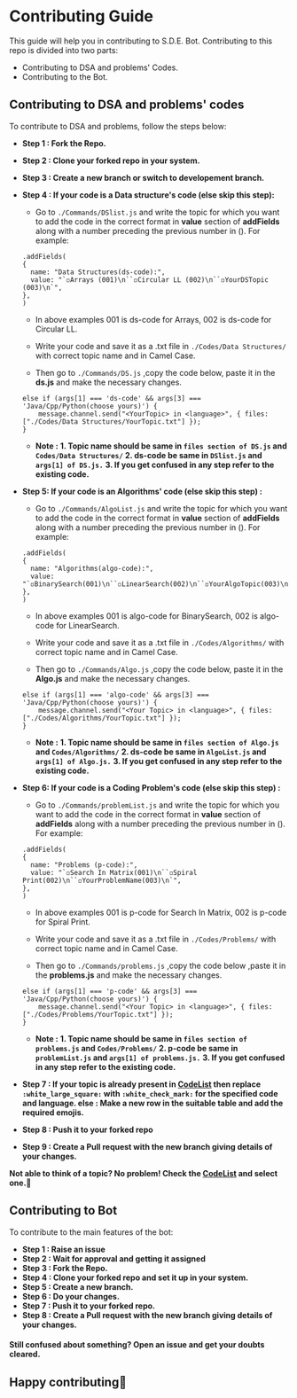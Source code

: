 # Contributing Guide

This guide will help you in contributing to S.D.E. Bot.
Contributing to this repo is divided into two parts:

- Contributing to DSA and problems' Codes.
- Contributing to the Bot.

## Contributing to DSA and problems' codes

To contribute to DSA and problems, follow the steps below:

- **Step 1 : Fork the Repo.**
- **Step 2 : Clone your forked repo in your system.**
- **Step 3 : Create a new branch or switch to developement branch.**
- **Step 4 : If your code is a Data structure's code (else skip this step):**

  - Go to `./Commands/DSlist.js` and write the topic for which you want to add the code in the correct format in **value** section of **addFields** along with a number preceding the previous number in (). For example:

  ```
  .addFields(
  {
    name: "Data Structures(ds-code):",
    value: "`◽Arrays (001)\n``◽Circular LL (002)\n``◽YourDSTopic (003)\n`",
  },
  )
  ```

  - In above examples 001 is ds-code for Arrays, 002 is ds-code for Circular LL.
  - Write your code and save it as a .txt file in `./Codes/Data Structures/` with correct topic name and in Camel Case.

  - Then go to `./Commands/DS.js` ,copy the code below, paste it in the **ds.js** and make the necessary changes.

  ```
  else if (args[1] === 'ds-code' && args[3] === 'Java/Cpp/Python(choose yours)') {
      message.channel.send("<YourTopic> in <language>", { files: ["./Codes/Data Structures/YourTopic.txt"] });
  }
  ```

  - **Note :**
    **1. Topic name should be same in `files section of DS.js` and `Codes/Data Structures/`**
    **2. ds-code be same in `DSlist.js` and `args[1] of DS.js.`**
    **3. If you get confused in any step refer to the existing code.**
    <br>

- **Step 5: If your code is an Algorithms' code (else skip this step) :**

  - Go to `./Commands/AlgoList.js` and write the topic for which you want to add the code in the correct format in **value** section of **addFields** along with a number preceding the previous number in (). For example:

  ```
  .addFields(
  {
    name: "Algorithms(algo-code):",
    value: "`◽BinarySearch(001)\n``◽LinearSearch(002)\n``◽YourAlgoTopic(003)\n`",
  },
  )
  ```

  - In above examples 001 is algo-code for BinarySearch, 002 is algo-code for LinearSearch.
  - Write your code and save it as a .txt file in `./Codes/Algorithms/` with correct topic name and in Camel Case.

  - Then go to `./Commands/Algo.js` ,copy the code below, paste it in the **Algo.js** and make the necessary changes.

  ```
  else if (args[1] === 'algo-code' && args[3] === 'Java/Cpp/Python(choose yours)') {
      message.channel.send("<Your Topic> in <language>", { files: ["./Codes/Algorithms/YourTopic.txt"] });
  }
  ```

  - **Note :**
    **1. Topic name should be same in `files section of Algo.js` and `Codes/Algorithms/`**
    **2. ds-code be same in `AlgoList.js` and `args[1] of Algo.js.`**
    **3. If you get confused in any step refer to the existing code.**
    <br>

- **Step 6: If your code is a Coding Problem's code (else skip this step) :**

  - Go to `./Commands/problemList.js` and write the topic for which you want to add the code in the correct format in **value** section of **addFields** along with a number preceding the previous number in (). For example:

  ```
  .addFields(
  {
    name: "Problems (p-code):",
    value: "`◽Search In Matrix(001)\n``◽Spiral Print(002)\n``◽YourProblemName(003)\n`",
  },
  )
  ```

  - In above examples 001 is p-code for Search In Matrix, 002 is p-code for Spiral Print.
  - Write your code and save it as a .txt file in `./Codes/Problems/` with correct topic name and in Camel Case.

  - Then go to `./Commands/problems.js` ,copy the code below ,paste it in the **problems.js** and make the necessary changes.

  ```
  else if (args[1] === 'p-code' && args[3] === 'Java/Cpp/Python(choose yours)') {
      message.channel.send("<Your Topic> in <language>", { files: ["./Codes/Problems/YourTopic.txt"] });
  }
  ```

  - **Note :**
    **1. Topic name should be same in `files section of problems.js` and `Codes/Problems/`**
    **2. p-code be same in `problemList.js` and `args[1] of problems.js.`**
    **3. If you get confused in any step refer to the existing code.**
    <br>

- **Step 7 : If your topic is already present in [CodeList](https://github.com/Bhuvnesh875/DSA-Bot/tree/main/Codes/Codelist.md) then replace `:white_large_square:` with `:white_check_mark:` for the specified code and language.
  else : Make a new row in the suitable table and add the required emojis.**
- **Step 8 : Push it to your forked repo**
- **Step 9 : Create a Pull request with the new branch giving details of your changes.**

**Not able to think of a topic? No problem! Check the [CodeList](https://github.com/Bhuvnesh875/DSA-Bot/tree/main/Codes/Codelist.md) and select one.**:rocket:

## Contributing to Bot

To contribute to the main features of the bot:

- **Step 1 : Raise an issue**
- **Step 2 : Wait for approval and getting it assigned**
- **Step 3 : Fork the Repo.**
- **Step 4 : Clone your forked repo and set it up in your system.**
- **Step 5 : Create a new branch.**
- **Step 6 : Do your changes.**
- **Step 7 : Push it to your forked repo.**
- **Step 8 : Create a Pull request with the new branch giving details of your changes.**

#### Still confused about something? Open an issue and get your doubts cleared.

## Happy contributing:tada:

